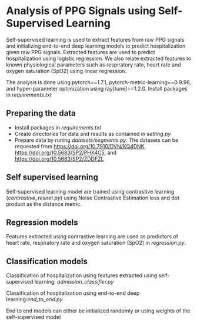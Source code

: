 # Analysis of PPG Signals using Self-Supervised Learning

Self-supervised learning is used to extract features from raw PPG signals and initializing end-to-end deep learning models to predict hospitalization given raw PPG signals. Extracted features are used to predict hospitalization using logistic regression. We also relate extracted features to known physiological parameters such as respiratory rate, heart rate and oxygen saturation (SpO2) using linear regression.


The analysis is done using pytorch==1.7.1, pytorch-metric-learning==0.9.96, and hyper-parameter optimization using ray[tune]==1.2.0.
Install packages in *requirements.txt*

## Preparing the data
- Install packages in *requirements.txt* 
- Create directories for data and results as contained in *setting.py*
- Prepare data by runing *datasets/segments.py*. The datasets can be requested from https://doi.org/10.7910/DVN/KQ4DNK, https://doi.org/10.5683/SP2/PHX4C5, and https://doi.org/10.5683/SP2/ZDDFZL

## Self supervised learning
Self-supervised learning model are trained using contrastive learning (*contrastive_resnet.py*) using Noise Contrastive Estimation loss and dot product as the distance metric.

## Regression models
Features extracted using contrastive learning are used as predictors of heart rate, respiratory rate and oxygen saturation (SpO2) in *regression.py*.

## Classification models
Classification of hospitalization using features extracted using self-supervised learning: *admission_classifier.py*

Classification of hospitalization using end-to-end deep learning:*end_to_end.py*


End to end models can either be initialized randomly or using weights of the self-supervised model
